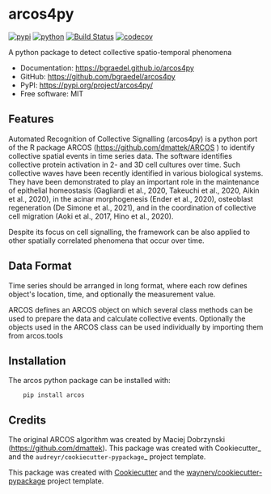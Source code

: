 # arcos4py


[![pypi](https://img.shields.io/pypi/v/arcos4py.svg)](https://pypi.org/project/arcos4py/)
[![python](https://img.shields.io/pypi/pyversions/arcos4py.svg)](https://pypi.org/project/arcos4py/)
[![Build Status](https://github.com/bgraedel/arcos4py/actions/workflows/dev.yml/badge.svg)](https://github.com/bgraedel/arcos4py/actions/workflows/dev.yml)
[![codecov](https://codecov.io/gh/bgraedel/arcos4py/branch/main/graphs/badge.svg)](https://codecov.io/github/bgraedel/arcos4py)



A python package to detect collective spatio-temporal phenomena


* Documentation: <https://bgraedel.github.io/arcos4py>
* GitHub: <https://github.com/bgraedel/arcos4py>
* PyPI: <https://pypi.org/project/arcos4py/>
* Free software: MIT


## Features

Automated Recognition of Collective Signalling (arcos4py) is a python port of the R package ARCOS (https://github.com/dmattek/ARCOS
) to identify collective spatial events in time series data.
The software identifies collective protein activation in 2- and 3D cell cultures over time. Such collective waves have been recently identified in various biological systems.
They have been demonstrated to play an important role in the maintenance of epithelial homeostasis (Gagliardi et al., 2020, Takeuchi et al., 2020, Aikin et al., 2020),
in the acinar morphogenesis (Ender et al., 2020), osteoblast regeneration (De Simone et al., 2021), and in the coordination of collective cell migration (Aoki et al., 2017, Hino et al., 2020).

Despite its focus on cell signalling, the framework can be also applied to other spatially correlated phenomena that occur over time.

Data Format
-----------
Time series should be arranged in long format, where each row defines object's location, time, and optionally the measurement value.

ARCOS defines an ARCOS object on which several class methods can be used to prepare the data and calculate collective events.
Optionally the objects used in the ARCOS class can be used individually by importing them from arcos.tools

Installation
------------
The arcos python package can be installed with:

        pip install arcos

## Credits

The original ARCOS algorithm was created by Maciej Dobrzynski (https://github.com/dmattek).
This package was created with Cookiecutter_ and the `audreyr/cookiecutter-pypackage`_ project template.


This package was created with [Cookiecutter](https://github.com/audreyr/cookiecutter) and the [waynerv/cookiecutter-pypackage](https://github.com/waynerv/cookiecutter-pypackage) project template.
